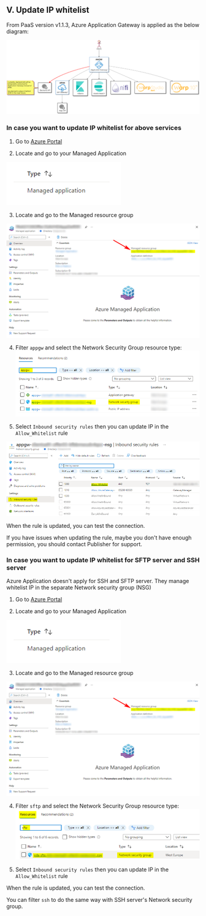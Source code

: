## V. Update IP whitelist 

From PaaS version v1.1.3, Azure Application Gateway is applied as the below diagram:  

![appgw_diagram](imgs/appgw_diagram_v1.1.3.png "")

### In case you want to update IP whitelist for above services

1. Go to [Azure Portal](https://portal.azure.com)

2. Locate and go to your Managed Application

![managed_app](imgs/managed_app.png "")

3. Locate and go to the Managed resource group

![managed_rg](imgs/managed-resource-group.png "")

4. Filter `appgw` and select the Network Security Group resource type:  
![appgw_nsg](imgs/appgw-nsg-v1.1.3.png "")

5. Select `Inbound security rules` then you can update IP in the `Allow_Whitelist` rule

![appgw_nsg](imgs/appgw_update_whitelist_ip.png "")

When the rule is updated, you can test the connection.  

If you have issues when updating the rule, maybe you don't have enough permission, you should contact Publisher for support.  

### In case you want to update IP whitelist for SFTP server and SSH server

Azure Application doesn't apply for SSH and SFTP server. They manage whitelist IP in the separate Network security group (NSG)

1. Go to [Azure Portal](https://portal.azure.com)

2. Locate and go to your Managed Application

![managed_app](imgs/managed_app.png "")

3. Locate and go to the Managed resource group

![managed_rg](imgs/managed-resource-group.png "")

4. Filter `sftp` and select the Network Security Group resource type:  
![sftp_nsg](imgs/sftp-nsg-v1.1.3.png "")

5. Select `Inbound security rules` then you can update IP in the `Allow_Whitelist` rule

When the rule is updated, you can test the connection.

You can filter `ssh` to do the same way with SSH server's Network security group.

